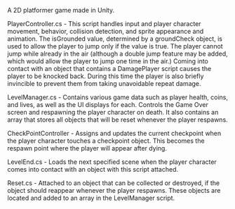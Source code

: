 A 2D platformer game made in Unity. 

PlayerController.cs - This script handles input and player character movement, behavior, collision detection, and sprite appearance and animation. The isGrounded value, determined by a groundCheck object, is used to allow the player to jump only if the value is true. The player cannot jump while already in the air (although a double jump feature may be added, which would allow the player to jump one time in the air.) Coming into contact with an object that contains a DamagePlayer script causes the player to be knocked back. During this time the player is also briefly invincible to prevent them from taking unavoidable repeat damage. 

LevelManager.cs - Contains various game data such as player health, coins, and lives, as well as the UI displays for each. Controls the Game Over screen and respawning the player character on death. It also contains an array that stores all objects that will be reset whenever the player respawns. 

CheckPointController - Assigns and updates the current checkpoint when the player character touches a checkpoint object. This becomes the respawn point where the player will appear after dying. 

LevelEnd.cs - Loads the next specified scene when the player character comes into contact with an object with this script attached. 

Reset.cs - Attached to an object that can be collected or destroyed, if the object should reappear whenever the player respawns. These objects are located and added to an array in the LevelManager script.
